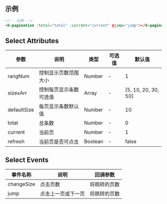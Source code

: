 ## 示例
```html
<!-- 示例 -->
<h-pagination :total="total" :current="current" @jump="jump"></h-pagination>
```
## Select Attributes
参数|说明|类型|可选值|默认值
-----------|-|-|-|-
rangNum    |控制显示页数范围大小|Number|-|1
sizesArr   |控制每页显示条数可选值|Array|-|[5, 10, 20, 30, 50]
defaultSize|每页显示条数默认值|Number|-|10
total      |总条数|Number|-|0
current    |当前页|Number|-|1
refresh    |当前页是否可点击|Boolean|-|false

## Select Events
事件名称|说明|回调参数
----------|----------------|-
changeSize|点击页数         |将跳转的页数
jump      |点击上一页或下一页|将跳转的页数